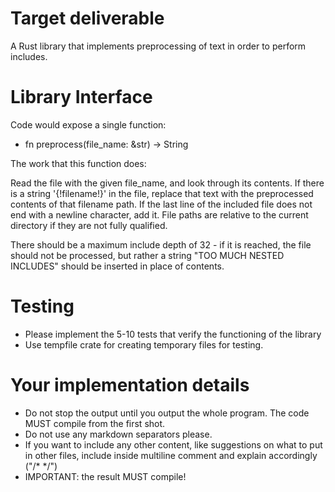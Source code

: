 # Target deliverable

A Rust library that implements preprocessing of text in order to perform includes.

# Library Interface

Code would expose a single function:

- fn preprocess(file_name: &str) -> String  

The work that this function does:

  Read the file with the given file_name, and look through its contents.
  If there is a string '{!filename!}' in the file, replace that text with the preprocessed contents of that filename path.
  If the last line of the included file does not end with a newline character, add it.
  File paths are relative to the current directory if they are not fully qualified.

There should be a maximum include depth of 32 - if it is reached, the file should not be processed, but rather a string "TOO MUCH NESTED INCLUDES" should be inserted in place of contents.

# Testing

- Please implement the 5-10 tests that verify the functioning of the library
- Use tempfile crate for creating temporary files for testing.

# Your implementation details

- Do not stop the output until you output the whole program. The code MUST compile from the first shot.
- Do not use any markdown separators please.
- If you want to include any other content, like suggestions on what to put in other files, include inside multiline comment and explain accordingly ("/* */")
- IMPORTANT: the result MUST compile!

